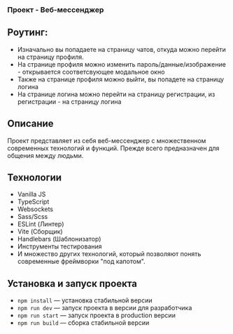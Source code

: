 ### Проект - Веб-мессенджер

## Роутинг:
* Изначально вы попадаете на страницу чатов, откуда можно перейти на страницу профиля.
* На странице профиля можно изменить пароль/данные/изображение - открывается соответсвующее модальное окно
* Также на странице профиля можно выйти, вы попадете на страницу логина
* На странице логина можно перейти на страницу регистрации, из регистрации - на страницу логина

## Описание

Проект представляет из себя веб-мессенджер с множественном современных технологий и функций. Прежде всего предназначен для общения между людьми.

## Технологии
* Vanilla JS
* TypeScript
* Websockets
* Sass/Scss
* ESLint (Линтер)
* Vite (Сборщик)
* Handlebars (Шаблонизатор)
* Инструменты тестирования
* И множество других технологий, который позволяют понять современные фреймворки "под капотом".

## Установка и запуск проекта

- `npm install` — установка стабильной версии
- `npm run dev` — запуск проекта в версии для разработчика
- `npm run start` — запуск проекта в production версии
- `npm run build` — сборка стабильной версии
